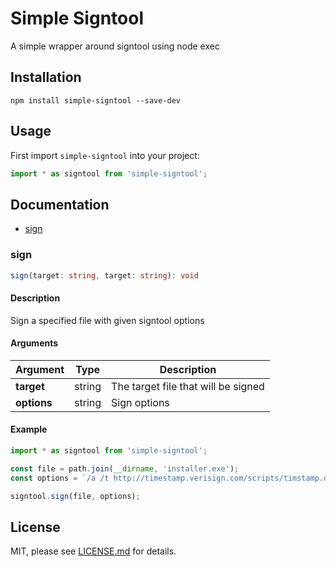 # Simple Signtool
A simple wrapper around signtool using node exec

## Installation
`npm install simple-signtool --save-dev`

## Usage
First import `simple-signtool` into your project:  
```javascript
import * as signtool from 'simple-signtool';
```

## Documentation
* [sign](#sign)

### sign
```typescript 
sign(target: string, target: string): void
```

#### Description
Sign a specified file with given signtool options

#### Arguments
|Argument   |Type   |Description|
|---        |---    |---|
|**target** |string |The target file that will be signed|
|**options**|string |Sign options|  

  
#### Example
```typescript
import * as signtool from 'simple-signtool';

const file = path.join(__dirname, 'installer.exe');
const options = `/a /t http://timestamp.verisign.com/scripts/timstamp.dll /v`

signtool.sign(file, options);
```

## License
MIT, please see [LICENSE.md](./license.md) for details.